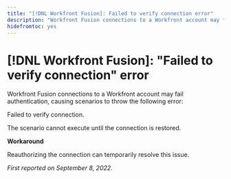 ```yaml
---
title: "[!DNL Workfront Fusion]: Failed to verify connection error"
description: "Workfront Fusion connections to a Workfront account may fail authentication, causing scenarios to throw the following error: Failed to verify connection."
hidefromtoc: yes
---
```


# [!DNL Workfront Fusion]: "Failed to verify connection" error

Workfront Fusion connections to a Workfront account may fail authentication, causing scenarios to throw the following error: 

Failed to verify connection.

The scenario cannot execute until the connection is restored.

**Workaround**

Reauthorizing the connection can temporarily resolve this issue.

_First reported on September 8, 2022._

